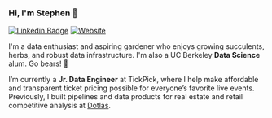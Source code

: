 ### Hi, I'm Stephen 👋
[![Linkedin Badge](https://img.shields.io/badge/Stephen_Hwang-0077b5?style=flat-square&logo=Linkedin&logoColor=white&labelColor=0077b5&link=https://www.linkedin.com/in/stephenjh/)](https://www.linkedin.com/in/stephenjh/)
[![Website](https://img.shields.io/badge/Website-stephenhwang.com-red)](https://stephenhwang.com)

I'm a data enthusiast and aspiring gardener who enjoys growing succulents, herbs, and robust data infrastructure. I'm also a UC Berkeley **Data Science** alum. Go bears! 🐻

I’m currently a **Jr. Data Engineer** at TickPick, where I help make affordable and transparent ticket pricing possible for everyone’s favorite live events. Previously, I built pipelines and data products for real estate and retail competitive analysis at [Dotlas](https://www.linkedin.com/company/dotlas/).
